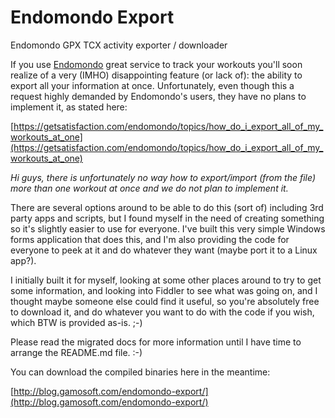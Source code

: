 # Endomondo Export

Endomondo GPX TCX activity exporter / downloader

If you use [Endomondo](http://www.endomondo.com) great service to track your workouts you'll soon realize of a very (IMHO) disappointing feature (or lack of): the ability to export all your information at once. Unfortunately, even though this a request highly demanded by Endomondo's users, they have no plans to implement it, as stated here:

[https://getsatisfaction.com/endomondo/topics/how_do_i_export_all_of_my_workouts_at_one](https://getsatisfaction.com/endomondo/topics/how_do_i_export_all_of_my_workouts_at_one)

_Hi guys, there is unfortunately no way how to export/import (from the file) more than one workout at once and we do not plan to implement it._

There are several options around to be able to do this (sort of) including 3rd party apps and scripts, but I found myself in the need of creating something so it's slightly easier to use for everyone. I've built this very simple Windows forms application that does this, and I'm also providing the code for everyone to peek at it and do whatever they want (maybe port it to a Linux app?).

I initially built it for myself, looking at some other places around to try to get some information, and looking into Fiddler to see what was going on, and I thought maybe someone else could find it useful, so you're absolutely free to download it, and do whatever you want to do with the code if you wish, which BTW is provided as-is. ;-)

Please read the migrated docs for more information until I have time to arrange the README.md file. :-)

You can download the compiled binaries here in the meantime:

[http://blog.gamosoft.com/endomondo-export/](http://blog.gamosoft.com/endomondo-export/)
